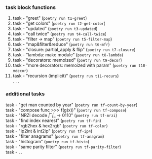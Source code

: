 ### task block functions   
1. task - "greet" (`poetry run t1-greet`)  
2. task - "get colors" (`poetry run t2-get-color`)  
3. task - "updated" (`poetry run t3-updated`)  
4. task - "call twice" (`poetry run t4-call-twice`)  
5. task - "filter -> map" (`poetry run t5-filter-map`)  
6. task - "map&filter&reduce" (`poetry run t6-mfr`)  
7. task - "closure: partial_apply & flip" (`poetry run t7-closure`)  
8. task - "lambda: make module" (`poetry run t8-lambda`)  
9. task - "decorators: memoized" (`poetry run t9-decor`)  
10. task - "more decorators: memoized with param" (`poetry run t10-mdecor`)  
11. task - "recursion (implicit)" (`poetry run t11-recurs`)  
. . .  
### additional tasks  
task - "get man counted by year" (`poetry run tf-count-by-year`)  
task - "compose func >>> f(g(x))" (`poetry run tf-compose`)  
task - "NRZI decode  _|‾|__  -> 0110" (`poetry run tf-nrzi`)  
task - "find index nearest" (`poetry run tf-fin`)  
task - "rgb2hex & hex2rgb" (`poetry run tf-color`)  
task - "ip2int & int2ip" (`poetry run tf-ip4`)  
task - "filter anagrams" (`poetry run tf-anagram`)  
task - "histogram" (`poetry run tf-histo`)  
task - "same parity filter" (`poetry run tf-parity-filter`)  
task - . . 

